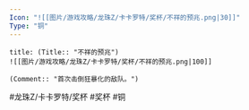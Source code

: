 ```yaml
---
Icon: "![[图片/游戏攻略/龙珠Z/卡卡罗特/奖杯/不祥的预兆.png|30]]"
Type: "铜"
---
```

```ad-common-bronze-trophy
title: (Title:: "不祥的预兆")
![[图片/游戏攻略/龙珠Z/卡卡罗特/奖杯/不祥的预兆.png|100]]

(Comment:: "首次击倒狂暴化的敌队。")
```

#龙珠Z/卡卡罗特/奖杯 #奖杯 #铜
